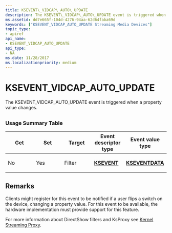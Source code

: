 ```yaml
---
title: KSEVENT\_VIDCAP\_AUTO\_UPDATE
description: The KSEVENT\_VIDCAP\_AUTO\_UPDATE event is triggered when a property value changes.
ms.assetid: dd7e665f-104d-4276-94aa-62d64faba69d
keywords: ["KSEVENT_VIDCAP_AUTO_UPDATE Streaming Media Devices"]
topic_type:
- apiref
api_name:
- KSEVENT_VIDCAP_AUTO_UPDATE
api_type:
- NA
ms.date: 11/28/2017
ms.localizationpriority: medium
---
```


# KSEVENT\_VIDCAP\_AUTO\_UPDATE


The KSEVENT\_VIDCAP\_AUTO\_UPDATE event is triggered when a property value changes.

## <span id="ddk_ksevent_vidcap_auto_update_ks"></span><span id="DDK_KSEVENT_VIDCAP_AUTO_UPDATE_KS"></span>


### <span id="usage_summary_table"></span><span id="USAGE_SUMMARY_TABLE"></span>Usage Summary Table

<table>
<colgroup>
<col width="20%" />
<col width="20%" />
<col width="20%" />
<col width="20%" />
<col width="20%" />
</colgroup>
<thead>
<tr class="header">
<th>Get</th>
<th>Set</th>
<th>Target</th>
<th>Event descriptor type</th>
<th>Event value type</th>
</tr>
</thead>
<tbody>
<tr class="odd">
<td><p>No</p></td>
<td><p>Yes</p></td>
<td><p>Filter</p></td>
<td><p><a href="https://docs.microsoft.com/previous-versions/ff561744(v=vs.85)" data-raw-source="[&lt;strong&gt;KSEVENT&lt;/strong&gt;](/previous-versions/ff561744(v=vs.85))"><strong>KSEVENT</strong></a></p></td>
<td><p><a href="https://docs.microsoft.com/windows-hardware/drivers/ddi/ks/ns-ks-kseventdata" data-raw-source="[&lt;strong&gt;KSEVENTDATA&lt;/strong&gt;](/windows-hardware/drivers/ddi/ks/ns-ks-kseventdata)"><strong>KSEVENTDATA</strong></a></p></td>
</tr>
</tbody>
</table>

 

Remarks
-------

Clients might register for this event to be notified if a user flips a switch on the device, changing a property value. For this event to be available, the hardware implementation must provide support for this feature.

For more information about DirectShow filters and KsProxy see [Kernel Streaming Proxy](/windows-hardware/drivers/ddi/_stream/index).

 

